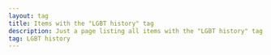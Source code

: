 ```yaml
---
layout: tag
title: Items with the "LGBT history" tag
description: Just a page listing all items with the "LGBT history" tag
tag: LGBT history
---
```

